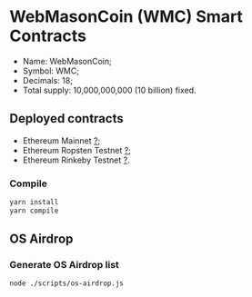 # WebMasonCoin (WMC) Smart Contracts
  - Name: WebMasonCoin;
  - Symbol: WMC;
  - Decimals: 18;
  - Total supply: 10,000,000,000 (10 billion) fixed.

## Deployed contracts
  - Ethereum Mainnet [?](https://etherscan.io/token/?);
  - Ethereum Ropsten Testnet [?](https://ropsten.etherscan.io/token/?);
  - Ethereum Rinkeby Testnet [?](https://rinkeby.etherscan.io/token/?).

### Compile
```bash
yarn install
yarn compile
```

## OS Airdrop
### Generate OS Airdrop list
```bash
node ./scripts/os-airdrop.js
```

